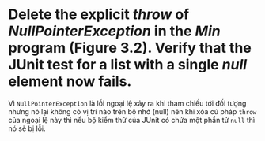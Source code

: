 # Delete the explicit *throw* of *NullPointerException* in the *Min* program (Figure 3.2). Verify that the JUnit test for a list with a single *null* element now fails.

Vì ```NullPointerException``` là lỗi ngoại lệ xảy ra khi tham chiếu tới đối tượng nhưng nó lại không có vị trí nào trên bộ nhớ (null) nên khi xóa cú pháp ```throw``` của ngoại lệ này thì nếu bộ kiểm thử của JUnit có chứa một phần tử ```null``` thì nó sẽ bị lỗi.
